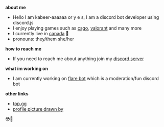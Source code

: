 **about me**

* Hello I am kabeer-aaaaaa or y e s, I am a discord bot developer using discord.js
* I enjoy playing games such as [csgo](https://store.steampowered.com/app/730/CounterStrike_Global_Offensive/), [valorant](https://playvalorant.com/) and many more
* I currently live in [canada](https://www.google.com/maps/place/Canada/@54.723166,-113.7191257,4z/data=!3m1!4b1!4m5!3m4!1s0x4b0d03d337cc6ad9:0x9968b72aa2438fa5!8m2!3d56.130366!4d-106.346771) 🍁
* pronouns: they/them she/her

**how to reach me**

* If you need to reach me about anything join my [discord server](https://discord.gg/vefKwUqR)

**what im working on**

* I am currently working on [flare bot](https://dsc.gg/flarebot) which is a moderation/fun discord bot

**other links**

* [top.gg](https://top.gg/bot/719684334520631318)
* [profile picture drawn by](https://www.instagram.com/lilchiefdraws/)


😳👋
